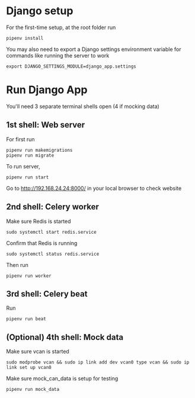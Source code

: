 # Django setup

For the first-time setup, at the root folder run
```
pipenv install 
```

You may also need to export a Django settings environment variable for commands like running the server to work
```
export DJANGO_SETTINGS_MODULE=django_app.settings
```

# Run Django App

You'll need 3 separate terminal shells open (4 if mocking data)

## 1st shell: Web server
For first run
```
pipenv run makemigrations
pipenv run migrate
```

To run server,
```
pipenv run start
```

Go to http://192.168.24.24:8000/ in your local browser to check website

## 2nd shell: Celery worker
Make sure Redis is started
```
sudo systemctl start redis.service
```

Confirm that Redis is running
```
sudo systemctl status redis.service
```

Then run 
```
pipenv run worker
```

## 3rd shell: Celery beat
Run 
```
pipenv run beat
```


## (Optional) 4th shell: Mock data

Make sure vcan is started 
```
sudo modprobe vcan && sudo ip link add dev vcan0 type vcan && sudo ip link set up vcan0
```

Make sure mock_can_data is setup for testing
```
pipenv run mock_data
```

